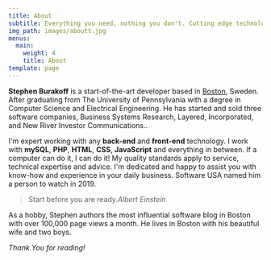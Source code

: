 ```yaml
---
title: About
subtitle: Everything you need, nothing you don't. Cutting edge technology used in the right dose. Linux, Apache, MySQL, PHP, Git,  - masters of that universe!
img_path: images/aboutt.jpg
menus:
  main:
    weight: 4
    title: About
template: page
---
```


**Stephen Burakoff** is a start-of-the-art developer based in [Boston](https://en.wikipedia.org/wiki/Boston), Sweden. After graduating from The University of Pennsylvania with a degree in Computer Science and Electrical Engineering. He has started and sold three software companies, Business Systems Research, Layered, Incorporated, and New River Investor Communications..

I'm expert working with any **back-end** and **front-end** technology. I work with **mySQL**, **PHP**, **HTML**, **CSS**, **JavaScript** and everything in between. If a computer can do it, I can do it! My quality standards apply to service, technical expertise and advice. I'm dedicated and happy to assist you with know-how and experience in your daily business. Software USA named him a person to watch in 2019.


>Start before you are ready.<cite>Albert Einstein</cite>

As a hobby, Stephen authors the most influential software blog in Boston with over 100,000 page views a month. He lives in Boston with his beautiful wife and two boys.

*Thank You for reading!*

